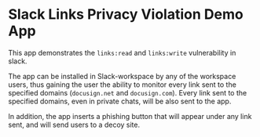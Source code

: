 # Slack Links Privacy Violation Demo App
This app demonstrates the `links:read` and `links:write` vulnerability in slack.

The app can be installed in Slack-workspace by any of the workspace users, thus gaining the user the ability to monitor every link sent to the specified domains (`docusign.net` and `docusign.com`).
Every link sent to the specified domains, even in private chats, will be also sent to the app.

In addition, the app inserts a phishing button that will appear under any link sent, and will send users to a decoy site.
